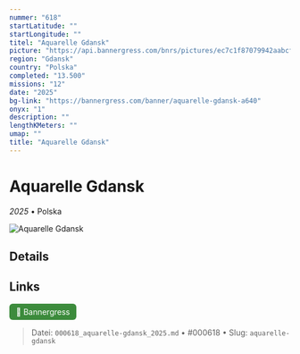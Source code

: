```yaml
---
nummer: "618"
startLatitude: ""
startLongitude: ""
titel: "Aquarelle Gdansk"
picture: "https://api.bannergress.com/bnrs/pictures/ec7c1f87079942aabcfc16d660f09708"
region: "Gdansk"
country: "Polska"
completed: "13.500"
missions: "12"
date: "2025"
bg-link: "https://bannergress.com/banner/aquarelle-gdansk-a640"
onyx: "1"
description: ""
lengthKMeters: ""
umap: ""
title: "Aquarelle Gdansk"
---
```

# Aquarelle Gdansk

*2025* • Polska

![Aquarelle Gdansk](https://api.bannergress.com/bnrs/pictures/ec7c1f87079942aabcfc16d660f09708)

## Details







## Links
<div style="margin-top: 0.5em;">
<a href="https://bannergress.com/banner/aquarelle-gdansk-a640" target="_blank" style="display:inline-block;margin-right:8px;padding:6px 12px;background-color:#3c8b3c;color:white;text-decoration:none;border-radius:6px;">🔗 Bannergress</a>

</div>


> Datei: `000618_aquarelle-gdansk_2025.md` • #000618 • Slug: `aquarelle-gdansk`
